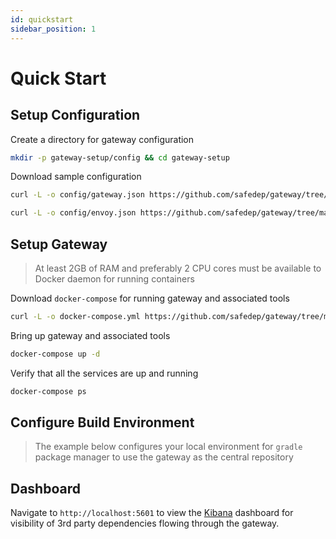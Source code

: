 ```yaml
---
id: quickstart
sidebar_position: 1
---
```


# Quick Start

## Setup Configuration

Create a directory for gateway configuration

```bash
mkdir -p gateway-setup/config && cd gateway-setup
```

Download sample configuration

```bash
curl -L -o config/gateway.json https://github.com/safedep/gateway/tree/main/sample/gateway.json
```

```bash
curl -L -o config/envoy.json https://github.com/safedep/gateway/tree/main/sample/envoy.json
```

## Setup Gateway

> At least 2GB of RAM and preferably 2 CPU cores must be available to Docker daemon for running containers

Download `docker-compose` for running gateway and associated tools

```bash
curl -L -o docker-compose.yml https://github.com/safedep/gateway/tree/main/sample/docker-compose-full-stack.yml
```

Bring up gateway and associated tools

```bash
docker-compose up -d
```

Verify that all the services are up and running

```bash
docker-compose ps
```

## Configure Build Environment

> The example below configures your local environment for `gradle` package manager to use the gateway as the central repository

## Dashboard

Navigate to `http://localhost:5601` to view the [Kibana](#) dashboard for visibility of 3rd party dependencies flowing through the gateway.

